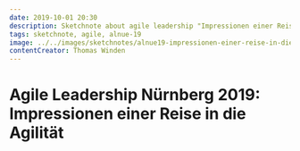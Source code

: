 ```yaml
---
date: 2019-10-01 20:30
description: Sketchnote about agile leadership "Impressionen einer Reise in die Agilität"
tags: sketchnote, agile, alnue-19
image: ../../images/sketchnotes/alnue19-impressionen-einer-reise-in-die-agilitaet-small.jpg
contentCreator: Thomas Winden
---
```


# Agile Leadership Nürnberg 2019: Impressionen einer Reise in die Agilität
